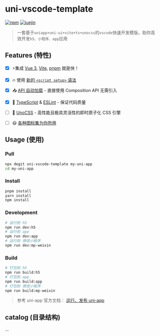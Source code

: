 # uni-vscode-template

[![npm](https://img.shields.io/npm/v/xkfe/uni-vscode-template?color=444&label=)](https://npmjs.com/package/xkfe/uni-vscode-template) <a href="https://juejin.cn/post/7270830083740450816"><img src="https://img.shields.io/badge/juejin-小凯同学-blue" alt="juejin"></a>



> 一套基于`uniapp+uni-ui+vite+ts+unocss`的`vscode`快速开发模版，助你高效开发`h5、小程序、app`应用

## Features (特性)

- [x] ⚡️集成 [Vue 3](https://github.com/vuejs/core), [Vite](https://github.com/vitejs/vite), [pnpm](https://pnpm.io/) 就是快！
- [x] 🔥 使用 [新的 `<script setup>` 语法](https://github.com/vuejs/rfcs/pull/227)
- [x] 📥 [API 自动加载](https://github.com/antfu/unplugin-auto-import) - 直接使用 Composition API 无需引入
- [x] 🦾 [TypeScript](https://www.typescriptlang.org/) & [ESLint](https://eslint.org/) - 保证代码质量

- [ ] 🎨 [UnoCSS](https://github.com/unocss/unocss) - 高性能且极具灵活性的即时原子化 CSS 引擎
- [ ] 😃 [各种图标集为你所用](https://github.com/antfu/unocss/tree/main/packages/preset-icons)

## Usage (使用)

### Pull

```bash
npx degit uni-vscode-template my-uni-app
cd my-uni-app
```

### Install

```bash
pnpm install
yarn install
npm install
```



### Development

```bash
# 运行到 h5   
npm run dev:h5  
# 运行到 app   
npm run dev:app  
# 运行到 微信小程序  
npm run dev:mp-weixin  
```

### Build

```bash
# 打包到 h5   
npm run build:h5  
# 打包到 app   
npm run build:app  
# 打包到 微信小程序  
npm run build:mp-weixin  
```



> 参考 uni-app 官方文档： [运行、发布 uni-app](https://uniapp.dcloud.net.cn/quickstart-cli.html#运行、发布uni-app)

## catalog (目录结构)

...



